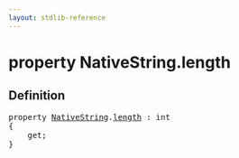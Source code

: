 ```yaml
---
layout: stdlib-reference
---
```


# property NativeString\.length

## Definition

<pre>
<span class='code_keyword'>property</span> <a href="/stdlib-reference/types/NativeString/index" class="code_type">NativeString</a>.<a href="/stdlib-reference/types/NativeString/length">length</a> : <span class="code_keyword">int</span>
{
    get;
}
</pre>

